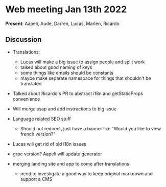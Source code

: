 # Web meeting Jan 13th 2022

**Present**: Aapeli, Aude, Darren, Lucas, Marlen, Ricardo

## Discussion
- Translations:
  - Lucas will make a big issue to assign people and split work
  - talked about good naming of keys
  - some things like emails should be constants
  - maybe make separate namespace for things that shouldn't be translated

- Talked about Ricardo's PR to abstract i18n and getStaticProps convenience
- Will merge asap and add instructions to big issue

- Language related SEO stuff
  - Should not redirect, just have a banner like "Would you like to view french version?"

- Lucas will get rid of old i18n issues

- grpc version? Aapeli will update generator

- merging landing site and app to come after translations
  - need to investigate a good way to keep original markdown and support a CMS
